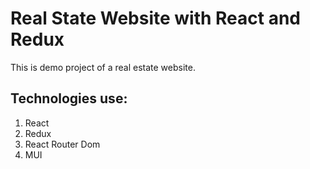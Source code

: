# Real State Website with React and Redux

This is demo project of a real estate website.

## Technologies use:

1. React
2. Redux
3. React Router Dom
4. MUI
